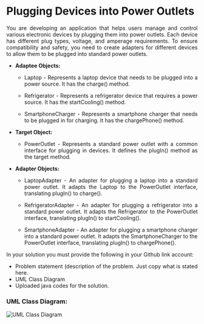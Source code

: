 # Plugging Devices into Power Outlets

<div align="justify">You are developing an application that helps users manage and control various electronic devices by plugging them into power outlets. Each device has different plug types, voltage, and amperage requirements. To ensure compatibility and safety, you need to create adapters for different devices to allow them to be plugged into standard power outlets.

- **Adaptee Objects:**

  - Laptop - Represents a laptop device that needs to be plugged into a power source. It has the charge() method.

  - Refrigerator - Represents a refrigerator device that requires a power source. It has the startCooling() method.

  - SmartphoneCharger - Represents a smartphone charger that needs to be plugged in for charging. It has the chargePhone() method.

- **Target Object:**

  - PowerOutlet - Represents a standard power outlet with a common interface for plugging in devices. It defines the plugIn() method as the target method.

- **Adapter Objects:**

  - LaptopAdapter - An adapter for plugging a laptop into a standard power outlet. It adapts the Laptop to the PowerOutlet interface, translating plugIn() to charge().

  - RefrigeratorAdapter - An adapter for plugging a refrigerator into a standard power outlet. It adapts the Refrigerator to the PowerOutlet interface, translating plugIn() to startCooling().

  - SmartphoneAdapter - An adapter for plugging a smartphone charger into a standard power outlet. It adapts the SmartphoneCharger to the PowerOutlet interface, translating plugIn() to chargePhone().

In your solution you must provide the following in your Github link account:

  - Problem statement (description of the problem. Just copy what is stated here.
  - UML Class Diagram
  - Uploaded java codes for the solution.</div>


### UML Class Diagram:

![UML Class Diagram](https://github.com/user-attachments/assets/1bb96d6a-c192-472a-af22-9666995819f1)

